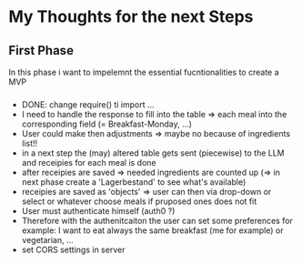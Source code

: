 # My Thoughts for the next Steps
## First Phase
In this phase i want to impelemnt the essential fucntionalities to create a MVP
###
- DONE: change require() ti import ...
- I need to handle the response to fill into the table => each meal into the corresponding field (= Breakfast-Monday, ...)
- User could make then adjustments => maybe no because of ingredients list!! 
- in a next step the (may) altered table gets sent (piecewise) to the LLM and receipies for each meal is done 
- after receipies are saved => needed ingredients are counted up (=> in next phase create a 'Lagerbestand' to see what's available)
- receipies are saved as 'objects' => user can then via drop-down or select or whatever choose meals if pruposed ones does not fit 
- User must authenticate himself (auth0 ?)
- Therefore with the authenitcaiton the user can set some preferences for example: 
    I want to eat always the same breakfast (me for example) or vegetarian, ...
- set CORS settings in server
